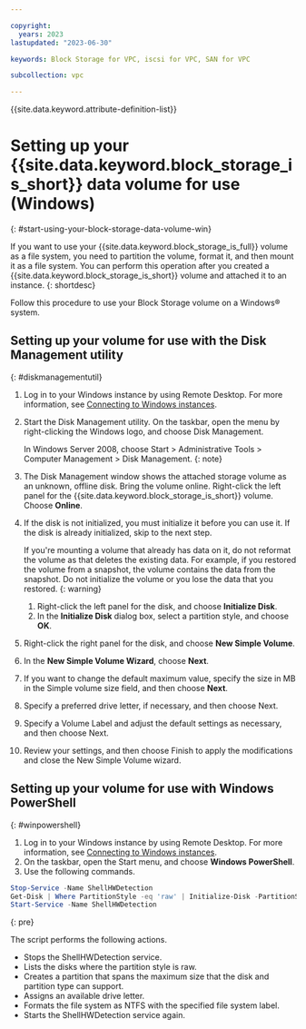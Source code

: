 ```yaml
---

copyright:
  years: 2023
lastupdated: "2023-06-30"

keywords: Block Storage for VPC, iscsi for VPC, SAN for VPC

subcollection: vpc

---
```


{{site.data.keyword.attribute-definition-list}}

# Setting up your {{site.data.keyword.block_storage_is_short}} data volume for use (Windows)
{: #start-using-your-block-storage-data-volume-win}

If you want to use your {{site.data.keyword.block_storage_is_full}} volume as a file system, you need to partition the volume, format it, and then mount it as a file system. You can perform this operation after you created a {{site.data.keyword.block_storage_is_short}} volume and attached it to an instance.
{: shortdesc}

Follow this procedure to use your Block Storage volume on a Windows&reg; system.

## Setting up your volume for use with the Disk Management utility
{: #diskmanagementutil}

1. Log in to your Windows instance by using Remote Desktop. For more information, see [Connecting to Windows instances](/docs/vpc?topic=vpc-vsi_is_connecting_windows).
1. Start the Disk Management utility. On the taskbar, open the menu by right-clicking the Windows logo, and choose Disk Management.
  
   In Windows Server 2008, choose Start > Administrative Tools > Computer Management > Disk Management.
   {: note}

1. The Disk Management window shows the attached storage volume as an unknown, offline disk. Bring the volume online. Right-click the left panel for the {{site.data.keyword.block_storage_is_short}} volume. Choose **Online**.
1. If the disk is not initialized, you must initialize it before you can use it. If the disk is already initialized, skip to the next step.

   If you're mounting a volume that already has data on it, do not reformat the volume as that deletes the existing data. For example, if you restored the volume from a snapshot, the volume contains the data from the snapshot. Do not initialize the volume or you lose the data that you restored.
   {: warning}

    1. Right-click the left panel for the disk, and choose **Initialize Disk**.
    1. In the **Initialize Disk** dialog box, select a partition style, and choose **OK**.
1. Right-click the right panel for the disk, and choose **New Simple Volume**.
1. In the **New Simple Volume Wizard**, choose **Next**.
1. If you want to change the default maximum value, specify the size in MB in the Simple volume size field, and then choose **Next**.
1. Specify a preferred drive letter, if necessary, and then choose Next.
1. Specify a Volume Label and adjust the default settings as necessary, and then choose Next.
1. Review your settings, and then choose Finish to apply the modifications and close the New Simple Volume wizard.

## Setting up your volume for use with Windows PowerShell
{: #winpowershell}

1. Log in to your Windows instance by using Remote Desktop. For more information, see [Connecting to Windows instances](/docs/vpc?topic=vpc-vsi_is_connecting_windows).
1. On the taskbar, open the Start menu, and choose **Windows PowerShell**.
1. Use the following commands.

```powershell
Stop-Service -Name ShellHWDetection
Get-Disk | Where PartitionStyle -eq 'raw' | Initialize-Disk -PartitionStyle MBR -PassThru | New-Partition -AssignDriveLetter -UseMaximumSize | Format-Volume -FileSystem NTFS -NewFileSystemLabel "Volume Label" -Confirm:$false
Start-Service -Name ShellHWDetection
```
{: pre}

The script performs the following actions.
* Stops the ShellHWDetection service.
* Lists the disks where the partition style is raw.
* Creates a partition that spans the maximum size that the disk and partition type can support.
* Assigns an available drive letter.
* Formats the file system as NTFS with the specified file system label.
* Starts the ShellHWDetection service again.

